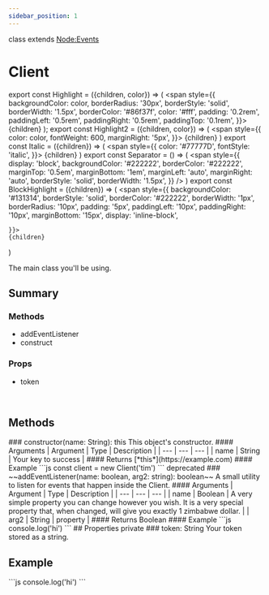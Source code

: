 ```yaml
---
sidebar_position: 1
---
```

<Highlight2 color="#86f37f">class</Highlight2>  <Italic>extends [Node:Events](https://example.com)</Italic>
# Client
export const Highlight = ({children, color}) => (
  <span
    style={{
      backgroundColor: color,
      borderRadius: '30px',
      borderStyle: 'solid',
      borderWidth: '1.5px',
      borderColor: '#86f37f',
      color: '#fff',
      padding: '0.2rem',
      paddingLeft: '0.5rem',
      paddingRight: '0.5rem',
      paddingTop: '0.1rem',
    }}>
    {children}
  </span>
);
export const Highlight2 = ({children, color}) => (
  <span
    style={{
      color: color,
      fontWeight: 600,
      marginRight: '5px',
    }}>
    {children}
  </span>
)
export const Italic = ({children}) => (
  <span
    style={{
      color: '#77777D',
      fontStyle: 'italic',
    }}>
    {children}
  </span>
)
export const Separator = () => (
  <span
    style={{
      display: 'block',
      backgroundColor: '#222222',
      borderColor: '#222222',
      marginTop: '0.5em',
      marginBottom: '1em',
      marginLeft: 'auto',
      marginRight: 'auto',
      borderStyle: 'solid',
      borderWidth: '1.5px',
  }} />
)
export const BlockHighlight = ({children}) => (
  <span
    style={{
      backgroundColor: '#131314',
      borderStyle: 'solid',
      borderColor: '#222222',
      borderWidth: '1px',
      borderRadius: '10px',
      padding: '5px',
      paddingLeft: '10px',
      paddingRight: '10px',
      marginBottom: '15px',
      display: 'inline-block',

    }}>
    {children}
  </span>
)

The main class you'll be using. 
## Summary
<Separator />
<div>
  <div style={{ width: '50%', float: 'left', clear: 'left' }}>

  ### Methods
  * addEventListener
  * construct

  </div>
  <div style={{ width: '50%', float: 'right', clear: 'right' }}>

  ### Props
  * token

  </div>  
</div>  
⠀

## Methods
<Separator />
### constructor(name: String): this
This object's constructor.
#### Arguments
| Argument | Type | Description |
| ---  | --- | --- |
| name | String | Your key to success |
#### Returns
<BlockHighlight>[*this*](https://example.com)</BlockHighlight>
#### Example
```js
const client = new Client('tim')
```
<Separator />
<Highlight2 color="#F83E3E">deprecated</Highlight2>
### ~~addEventListener(name: boolean, arg2: string): boolean~~
A small utility to listen for events that happen inside the Client.
#### Arguments
| Argument | Type | Description |
| ---  | --- | --- |
| name | Boolean | A very simple property you can change however you wish. It is a very special property that, when changed, will give you exactly 1 zimbabwe dollar. |
| arg2 | String | property |
#### Returns
<BlockHighlight>Boolean</BlockHighlight>
#### Example
```js
console.log('hi')
```
## Properties
<Separator />
<Highlight2 color="#ecbc3d">private</Highlight2>
### token: String
Your token stored as a string.

## Example
<Separator />
```js
console.log('hi')
```